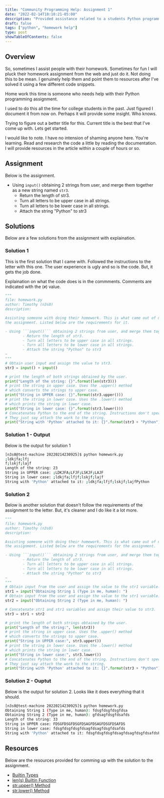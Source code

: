 ```yaml
---
title: "Community Programming Help: Assignment 1"
date: "2022-02-14T18:10:21-05:00"
description: "Provided assistance related to a students Python programming homework. Provided are my solutions."
draft: false
tags: ["python", "homework help"]
type: post
showTableOfContents: false
---
```


## Overview

So, sometimes I assist people with their homework. Sometimes for fun I will pluck their homework
assignment from the web and just do it. Not doing this to be mean. I genuinely help them and point
them to resources after I've solved it using a few different code snippets.

Home work this time is someone who needs help with their Python programming assignment.

I used to do this all the time for college students in the past. Just figured I document it from
now on. Perhaps it will provide some insight. Who knows.

Trying to figure out a better title for this. Current title is the best that I've come up with. 
Lets get started.

I would like to note. I have no intension of shaming anyone here. You're learning. Read and research 
the code a little by reading the documentation. I will provide resources in the article within a 
couple of hours or so.

## Assignment

Below is the assignment. 

- Using ```input()``` obtaining 2 strings from user, and merge them together as a new string named ```str3```.
	- Return the length of str3.
	- Turn all letters to be upper case in all strings.
	- Turn all letters to be lower case in all strings.
	- Attach the string "Python" to str3

## Solutions

Below are a few solutions from the assignment with explaination.

### Solution 1

This is the first solution that I came with. Followed the instructions to the letter with
this one. The user experience is ugly and so is the code. But, it gets the job done.

Explaination on what the code does is in the commments. Comments are indicated with the 
(```#```) value.

```python
"""
file: homework.py
author: Timothy (n3s0)
description: 

Assisting someone with doing their homework. This is what came out of my own work completing 
the assignment. Listed below are the requirements for it.

- Using ```input()``` obtaining 2 strings from user, and merge them together as a new string named ```str3```.
        - Return the length of str3.
        - Turn all letters to be upper case in all strings.
        - Turn all letters to be lower case in all strings.
        - Attach the string "Python" to str3
~                                             
"""
# Obtain user input and assign the value to str3.
str3 = input() + input()

# print the length of both strings obtained by the user.
print("Length of the string: {}".format(len(str3)))
# print the string in upper case. Uses the .upper() method 
# which converts the strings to upper case.
print("String in UPPER case: {}".format(str3.upper()))
# print the string in lower case. Uses the .lower() method
# which prints the string in lower case.
print("String in lower case: {}".format(str3.lower()))
# Concatenates Python to the end of the string. Instructions don't specify.
# They just say attach the work to the string.
print("String with 'Python' attached to it: {}".format(str3 + "Python"))
```

### Solution 1 - Output

Below is the output for solution 1

```sh
[n3s0@test-machine 20220214230925]$ python homework.py 
;ldkjfa;lfj
f;lskjf;lajf
Length of the string: 23
String in UPPER case: ;LDKJFA;LFJF;LSKJF;LAJF
String in lower case: ;ldkjfa;lfjf;lskjf;lajf
String with 'Python' attached to it: ;ldkjfa;lfjf;lskjf;lajfPython
```

### Solution 2

Below is another solution that doesn't follow the requirements of the assignment to the letter.
But, it's cleaner and I do like it a lot more.

```python
"""
file: homework.py
author: Timothy (n3s0)
description:

Assisting someone with doing their homework. This is what came out of my own work completing
the assignment. Listed below are the requirements for the assignment.

- Using ```input()``` obtaining 2 strings from user, and merge them together as a new string named ```str3```.
        - Return the length of str3.
        - Turn all letters to be upper case in all strings.
        - Turn all letters to be lower case in all strings.
        - Attach the string "Python" to str3
~
"""
# Obtain input from the user and assign the value to the str1 variable.
str1 = input("Obtaining String 1 (Type in me, human): ")
# Obtain input from the user and assign the value to the str1 variable.
str2 = input("Obtaining String 2 (Type in me, human): ")

# Concatenate str1 and str1 variables and assign their value to str3.
str3 = str1 + str2

# print the length of both strings obtained by the user.
print("Length of the string:", len(str3))
# print the string in upper case. Uses the .upper() method
# which converts the strings to upper case.
print("String in UPPER case:", str3.upper())
# print the string in lower case. Uses the .lower() method
# which prints the string in lower case.
print("String in lower case:", str3.lower())
# Concatenates Python to the end of the string. Instructions don't specify.
# They just say attach the work to the string.
print("String with 'Python' attached to it: {}".format(str3 + "Python"))

```

### Solution 2 - Ouptut

Below is the output for solution 2. Looks like it does everything that it should.

```sh
[n3s0@test-machine 20220214230925]$ python homework.py 
Obtaining String 1 (Type in me, human): fdsgfdsgfdsgfdsa
Obtaining String 2 (Type in me, human): gfdsagfdsgfdsafds
Length of the string: 33
String in UPPER case: FDSGFDSGFDSGFDSAGFDSAGFDSGFDSAFDS
String in lower case: fdsgfdsgfdsgfdsagfdsagfdsgfdsafds
String with 'Python' attached to it: fdsgfdsgfdsgfdsagfdsagfdsgfdsafdsPython
```

## Resources

Below are the resources provided for comming up with the solution to the assignment.

- [Builtin Types](200~https://docs.python.org/3/library/stdtypes.html)
- [len(s) Builtin Function](https://docs.python.org/3/library/functions.html#len)
- [str.upper() Method](https://docs.python.org/3/library/stdtypes.html#str.upper)
- [str.lower() Method](https://docs.python.org/3/library/stdtypes.html#str.lower)
